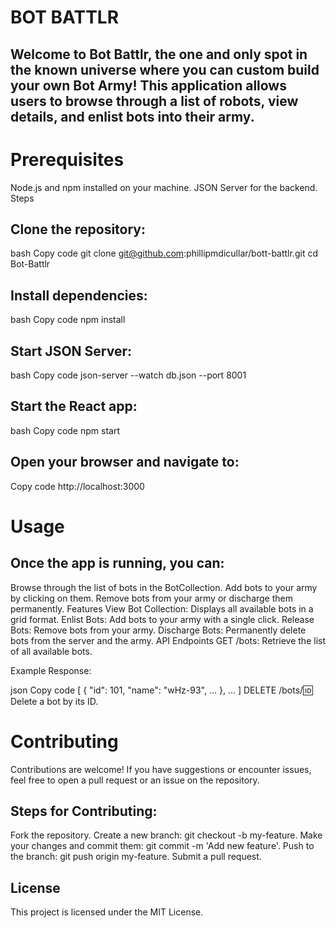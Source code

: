 #                  BOT BATTLR

## Welcome to Bot Battlr, the one and only spot in the known universe where you can custom build your own Bot Army! This application allows users to browse through a list of robots, view details, and enlist bots into their army.

# Prerequisites
Node.js and npm installed on your machine.
JSON Server for the backend.
Steps
## Clone the repository:

bash
Copy code
git clone git@github.com:phillipmdicullar/bott-battlr.git
cd Bot-Battlr
## Install dependencies:

bash
Copy code
npm install

## Start JSON Server:

bash
Copy code
json-server --watch db.json --port 8001

## Start the React app:

bash
Copy code
npm start
## Open your browser and navigate to:

Copy code
http://localhost:3000
# Usage
## Once the app is running, you can:

Browse through the list of bots in the BotCollection.
Add bots to your army by clicking on them.
Remove bots from your army or discharge them permanently.
Features
View Bot Collection: Displays all available bots in a grid format.
Enlist Bots: Add bots to your army with a single click.
Release Bots: Remove bots from your army.
Discharge Bots: Permanently delete bots from the server and the army.
API Endpoints
GET /bots: Retrieve the list of all available bots.

Example Response:

json
Copy code
[
  {
    "id": 101,
    "name": "wHz-93",
    ...
  },
  ...
]
DELETE /bots/:id: Delete a bot by its ID.

# Contributing
Contributions are welcome! If you have suggestions or encounter issues, feel free to open a pull request or an issue on the repository.

## Steps for Contributing:
Fork the repository.
Create a new branch: git checkout -b my-feature.
Make your changes and commit them: git commit -m 'Add new feature'.
Push to the branch: git push origin my-feature.
Submit a pull request.
## License
This project is licensed under the MIT License.